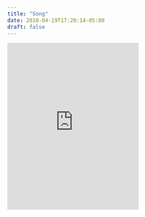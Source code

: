 ```yaml
---
title: "Song"
date: 2018-04-19T17:20:14-05:00
draft: false
---
```


<iframe src="https://open.spotify.com/embed/track/7yt10HaB4Pg0c7pncxzqIp" width="300" height="380" frameborder="0" allowtransparency="true" allow="encrypted-media"></iframe>

